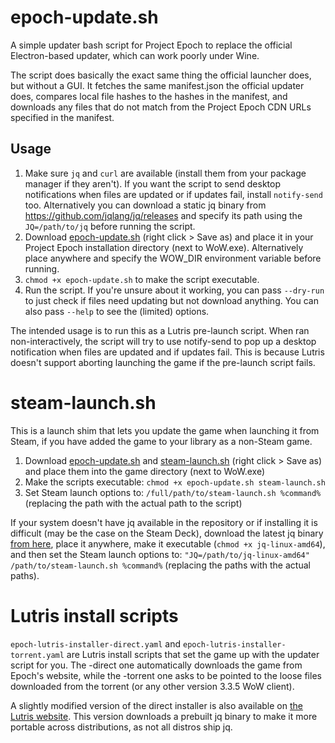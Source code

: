 # epoch-update.sh

A simple updater bash script for Project Epoch to replace the official Electron-based updater, which can work poorly under Wine.

The script does basically the exact same thing the official launcher does, but without a GUI. It fetches the same manifest.json the official updater does, compares local file hashes to the hashes in the manifest, and downloads any files that do not match from the Project Epoch CDN URLs specified in the manifest.

## Usage


1. Make sure `jq` and `curl` are available (install them from your package manager if they aren't). If you want the script to send desktop notifications when files are updated or if updates fail, install `notify-send` too. Alternatively you can download a static jq binary from https://github.com/jqlang/jq/releases and specify its path using the `JQ=/path/to/jq` before running the script.
2. Download [epoch-update.sh](https://github.com/brndd/epoch-update.sh/raw/refs/heads/master/epoch-update.sh) (right click > Save as) and place it in your Project Epoch installation directory (next to WoW.exe). Alternatively place anywhere and specify the WOW_DIR environment variable before running.
3. `chmod +x epoch-update.sh` to make the script executable.
4. Run the script. If you're unsure about it working, you can pass `--dry-run` to just check if files need updating but not download anything. You can also pass `--help` to see the (limited) options.

The intended usage is to run this as a Lutris pre-launch script. When ran non-interactively, the script will try to use notify-send to pop up a desktop notification when files are updated and if updates fail. This is because Lutris doesn't support aborting launching the game if the pre-launch script fails.

# steam-launch.sh

This is a launch shim that lets you update the game when launching it from Steam, if you have added the game to your library as a non-Steam game.

1. Download [epoch-update.sh](https://github.com/brndd/epoch-update.sh/raw/refs/heads/master/epoch-update.sh) and [steam-launch.sh](https://github.com/brndd/epoch-update.sh/raw/refs/heads/master/steam-launch.sh) (right click > Save as) and place them into the game directory (next to WoW.exe)
2. Make the scripts executable: `chmod +x epoch-update.sh steam-launch.sh`
3. Set Steam launch options to: `/full/path/to/steam-launch.sh %command%` (replacing the path with the actual path to the script)

If your system doesn't have jq available in the repository or if installing it is difficult (may be the case on the Steam Deck), download the latest jq binary [from here](https://github.com/jqlang/jq/releases/latest/download/jq-linux-amd64), place it anywhere, make it executable (`chmod +x jq-linux-amd64`), and then set the Steam launch options to: `"JQ=/path/to/jq-linux-amd64" /path/to/steam-launch.sh %command%` (replacing the paths with the actual paths).


# Lutris install scripts

`epoch-lutris-installer-direct.yaml` and `epoch-lutris-installer-torrent.yaml` are Lutris install scripts that set the game up with the updater script for you. The -direct one automatically downloads the game from Epoch's website, while the -torrent one asks to be pointed to the loose files downloaded from the torrent (or any other version 3.3.5 WoW client).

A slightly modified version of the direct installer is also available on [the Lutris website](https://lutris.net/games/project-epoch/). This version downloads a prebuilt jq binary to make it more portable across distributions, as not all distros ship jq.
